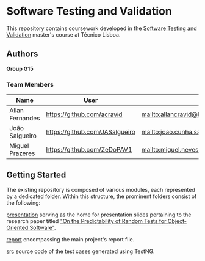 # Software Testing and Validation

This repository contains coursework developed in the [Software Testing and Validation](https://fenix.tecnico.ulisboa.pt/disciplinas/TVS/2022-2023/2-semestre) master's course at Técnico Lisboa.

## Authors
 
**Group G15**
### Team Members

| Name              | User                                      | Email                                        |
|-------------------|-------------------------------------------|----------------------------------------------|
| Allan Fernandes   | <https://github.com/acravid>              | <mailto:allancravid@tecnico.ulisboa.pt>      |
| João Salgueiro | https://github.com/JASalgueiro          | <mailto:joao.cunha.salgueiro@tecnico.ulisboa.pt>   |
| Miguel Prazeres   | https://github.com/ZeDoPAV1          | <mailto:miguel.neves.reis.prazeres@tecnico.ulisboa.pt>   |

## Getting Started

The existing repository is composed of various modules, each represented by a dedicated folder. Within this structure, the prominent folders consist of the following:

[presentation](../main/presentation) serving as the home for presentation slides pertaining to the research paper titled ["On the Predictability of Random Tests for Object-Oriented Software"](../main/presentation/docs/On_the_Predictability_of_Random_Tests_fo.pdf).


[report](../main/report) encompassing the main project's report file.


[src](../main/src) source code of the test cases generated using TestNG.

